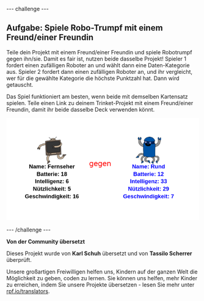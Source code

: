 --- challenge ---

## Aufgabe: Spiele Robo-Trumpf mit einem Freund/einer Freundin

Teile dein Projekt mit einem Freund/einer Freundin und spiele Robotrumpf gegen ihn/sie. Damit es fair ist, nutzen beide dasselbe Projekt! Spieler 1 fordert einen zufälligen Roboter an und wählt dann eine Daten-Kategorie aus. Spieler 2 fordert dann einen zufälligen Roboter an, und ihr vergleicht, wer für die gewählte Kategorie die höchste Punktzahl hat. Dann wird getauscht.

Das Spiel funktioniert am besten, wenn beide mit demselben Kartensatz spielen. Teile einen Link zu deinem Trinket-Projekt mit einem Freund/einer Freundin, damit ihr beide dasselbe Deck verwenden könnt.

![screenshot](images/robotrumps-play.png)

--- /challenge ---


**Von der Community übersetzt**

Dieses Projekt wurde von **Karl Schuh** übersetzt und von **Tassilo Scherrer** überprüft.

Unsere großartigen Freiwilligen helfen uns, Kindern auf der ganzen Welt die Möglichkeit zu geben, coden zu lernen. Sie können uns helfen, mehr Kinder zu erreichen, indem Sie unsere Projekte übersetzen - lesen Sie mehr unter [rpf.io/translators](https://rpf.io/translators).